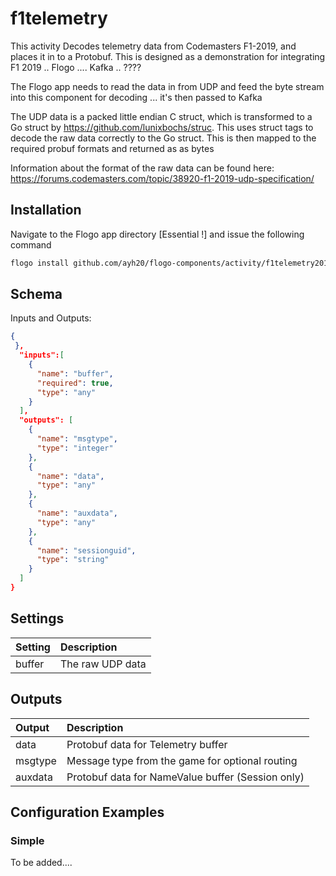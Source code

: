 # f1telemetry

This activity Decodes telemetry data from Codemasters F1-2019, and places it in to a Protobuf.
This is designed as a demonstration for integrating F1 2019 .. Flogo .... Kafka .. ????

The Flogo app needs to read the data in from UDP and feed the byte stream into this component for decoding ... it's then passed to Kafka

The UDP data is a packed little endian C struct, which is transformed to a Go struct by https://github.com/lunixbochs/struc. This uses struct tags to decode the raw data correctly to the Go struct.
This is then mapped to the required probuf formats and returned as as bytes

Information about the format of the raw data can be found here: https://forums.codemasters.com/topic/38920-f1-2019-udp-specification/

## Installation

Navigate to the Flogo app directory [Essential !] and issue the following command

```bash
flogo install github.com/ayh20/flogo-components/activity/f1telemetry2019proto
```

## Schema

Inputs and Outputs:

```json
{
 },
  "inputs":[
    {
      "name": "buffer",
      "required": true,
      "type": "any"
    }
  ],
  "outputs": [
    {
      "name": "msgtype",
      "type": "integer"
    },
    {
      "name": "data",
      "type": "any"
    },
    {
      "name": "auxdata",
      "type": "any"
    },
    {
      "name": "sessionguid",
      "type": "string"
    }
  ]
}
```

## Settings

| Setting | Description      |
| :------ | :--------------- |
| buffer  | The raw UDP data |

## Outputs

| Output  | Description                                       |
| :------ | :------------------------------------------------ |
| data    | Protobuf data for Telemetry buffer                |
| msgtype | Message type from the game for optional routing   |
| auxdata | Protobuf data for NameValue buffer (Session only) |

## Configuration Examples

### Simple

To be added....
